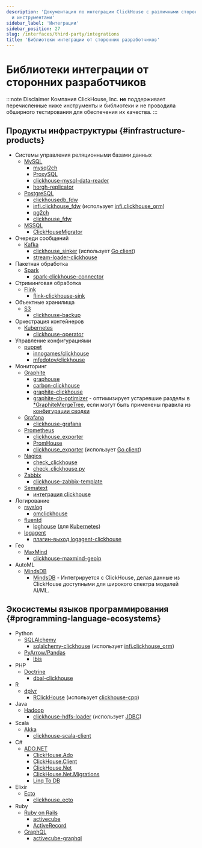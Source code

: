 ```yaml
---
description: 'Документация по интеграции ClickHouse с различными сторонними системами
  и инструментами'
sidebar_label: 'Интеграции'
sidebar_position: 27
slug: /interfaces/third-party/integrations
title: 'Библиотеки интеграции от сторонних разработчиков'
---
```



# Библиотеки интеграции от сторонних разработчиков

:::note Disclaimer
Компания ClickHouse, Inc. **не** поддерживает перечисленные ниже инструменты и библиотеки и не проводила обширного тестирования для обеспечения их качества.
:::

## Продукты инфраструктуры {#infrastructure-products}

- Системы управления реляционными базами данных
    - [MySQL](https://www.mysql.com)
        - [mysql2ch](https://github.com/long2ice/mysql2ch)
        - [ProxySQL](https://github.com/sysown/proxysql/wiki/ClickHouse-Support)
        - [clickhouse-mysql-data-reader](https://github.com/Altinity/clickhouse-mysql-data-reader)
        - [horgh-replicator](https://github.com/larsnovikov/horgh-replicator)
    - [PostgreSQL](https://www.postgresql.org)
        - [clickhousedb_fdw](https://github.com/Percona-Lab/clickhousedb_fdw)
        - [infi.clickhouse_fdw](https://github.com/Infinidat/infi.clickhouse_fdw) (использует [infi.clickhouse_orm](https://github.com/Infinidat/infi.clickhouse_orm))
        - [pg2ch](https://github.com/mkabilov/pg2ch)
        - [clickhouse_fdw](https://github.com/adjust/clickhouse_fdw)
    - [MSSQL](https://en.wikipedia.org/wiki/Microsoft_SQL_Server)
        - [ClickHouseMigrator](https://github.com/zlzforever/ClickHouseMigrator)
- Очереди сообщений
    - [Kafka](https://kafka.apache.org)
        - [clickhouse_sinker](https://github.com/housepower/clickhouse_sinker) (использует [Go client](https://github.com/ClickHouse/clickhouse-go/))
        - [stream-loader-clickhouse](https://github.com/adform/stream-loader)
- Пакетная обработка
    - [Spark](https://spark.apache.org)
        - [spark-clickhouse-connector](https://github.com/housepower/spark-clickhouse-connector)
- Стриминговая обработка
    - [Flink](https://flink.apache.org)
        - [flink-clickhouse-sink](https://github.com/ivi-ru/flink-clickhouse-sink)
- Объектные хранилища
    - [S3](https://en.wikipedia.org/wiki/Amazon_S3)
        - [clickhouse-backup](https://github.com/AlexAkulov/clickhouse-backup)
- Оркестрация контейнеров
    - [Kubernetes](https://kubernetes.io)
        - [clickhouse-operator](https://github.com/Altinity/clickhouse-operator)
- Управление конфигурациями
    - [puppet](https://puppet.com)
        - [innogames/clickhouse](https://forge.puppet.com/innogames/clickhouse)
        - [mfedotov/clickhouse](https://forge.puppet.com/mfedotov/clickhouse)
- Мониторинг
    - [Graphite](https://graphiteapp.org)
        - [graphouse](https://github.com/ClickHouse/graphouse)
        - [carbon-clickhouse](https://github.com/lomik/carbon-clickhouse)
        - [graphite-clickhouse](https://github.com/lomik/graphite-clickhouse)
        - [graphite-ch-optimizer](https://github.com/innogames/graphite-ch-optimizer) - оптимизирует устаревшие разделы в [*GraphiteMergeTree](/engines/table-engines/mergetree-family/graphitemergetree), если могут быть применены правила из [конфигурации сводки](../../engines/table-engines/mergetree-family/graphitemergetree.md#rollup-configuration)
    - [Grafana](https://grafana.com/)
        - [clickhouse-grafana](https://github.com/Vertamedia/clickhouse-grafana)
    - [Prometheus](https://prometheus.io/)
        - [clickhouse_exporter](https://github.com/f1yegor/clickhouse_exporter)
        - [PromHouse](https://github.com/Percona-Lab/PromHouse)
        - [clickhouse_exporter](https://github.com/hot-wifi/clickhouse_exporter) (использует [Go client](https://github.com/kshvakov/clickhouse/))
    - [Nagios](https://www.nagios.org/)
        - [check_clickhouse](https://github.com/exogroup/check_clickhouse/)
        - [check_clickhouse.py](https://github.com/innogames/igmonplugins/blob/master/src/check_clickhouse.py)
    - [Zabbix](https://www.zabbix.com)
        - [clickhouse-zabbix-template](https://github.com/Altinity/clickhouse-zabbix-template)
    - [Sematext](https://sematext.com/)
        - [интеграция clickhouse](https://github.com/sematext/sematext-agent-integrations/tree/master/clickhouse)
- Логирование
    - [rsyslog](https://www.rsyslog.com/)
        - [omclickhouse](https://www.rsyslog.com/doc/master/configuration/modules/omclickhouse.html)
    - [fluentd](https://www.fluentd.org)
        - [loghouse](https://github.com/flant/loghouse) (для [Kubernetes](https://kubernetes.io))
    - [logagent](https://www.sematext.com/logagent)
        - [плагин-выход logagent-clickhouse](https://sematext.com/docs/logagent/output-plugin-clickhouse/)
- Гео
    - [MaxMind](https://dev.maxmind.com/geoip/)
        - [clickhouse-maxmind-geoip](https://github.com/AlexeyKupershtokh/clickhouse-maxmind-geoip)
- AutoML
    - [MindsDB](https://mindsdb.com/)
        - [MindsDB](https://github.com/mindsdb/mindsdb) - Интегрируется с ClickHouse, делая данные из ClickHouse доступными для широкого спектра моделей AI/ML.

## Экосистемы языков программирования {#programming-language-ecosystems}

- Python
    - [SQLAlchemy](https://www.sqlalchemy.org)
        - [sqlalchemy-clickhouse](https://github.com/cloudflare/sqlalchemy-clickhouse) (использует [infi.clickhouse_orm](https://github.com/Infinidat/infi.clickhouse_orm))
    - [PyArrow/Pandas](https://pandas.pydata.org)
        - [Ibis](https://github.com/ibis-project/ibis)
- PHP
    - [Doctrine](https://www.doctrine-project.org/)
        - [dbal-clickhouse](https://packagist.org/packages/friendsofdoctrine/dbal-clickhouse)
- R
    - [dplyr](https://db.rstudio.com/dplyr/)
        - [RClickHouse](https://github.com/IMSMWU/RClickHouse) (использует [clickhouse-cpp](https://github.com/artpaul/clickhouse-cpp))
- Java
    - [Hadoop](http://hadoop.apache.org)
        - [clickhouse-hdfs-loader](https://github.com/jaykelin/clickhouse-hdfs-loader) (использует [JDBC](../../sql-reference/table-functions/jdbc.md))
- Scala
    - [Akka](https://akka.io)
        - [clickhouse-scala-client](https://github.com/crobox/clickhouse-scala-client)
- C#
    - [ADO.NET](https://docs.microsoft.com/en-us/dotnet/framework/data/adonet/ado-net-overview)
        - [ClickHouse.Ado](https://github.com/killwort/ClickHouse-Net)
        - [ClickHouse.Client](https://github.com/DarkWanderer/ClickHouse.Client)
        - [ClickHouse.Net](https://github.com/ilyabreev/ClickHouse.Net)
        - [ClickHouse.Net.Migrations](https://github.com/ilyabreev/ClickHouse.Net.Migrations)
        - [Linq To DB](https://github.com/linq2db/linq2db)
- Elixir
    - [Ecto](https://github.com/elixir-ecto/ecto)
        - [clickhouse_ecto](https://github.com/appodeal/clickhouse_ecto)
- Ruby
    - [Ruby on Rails](https://rubyonrails.org/)
        - [activecube](https://github.com/bitquery/activecube)
        - [ActiveRecord](https://github.com/PNixx/clickhouse-activerecord)
    - [GraphQL](https://github.com/graphql)
        - [activecube-graphql](https://github.com/bitquery/activecube-graphql)
